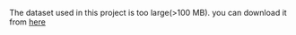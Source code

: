 The dataset used in this project is too large(>100 MB). you can download it from [here](https://www.kaggle.com/usdot/flight-delays?select=flights.csv)

